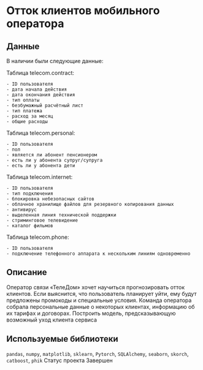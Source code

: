 # Отток клиентов мобильного оператора

## Данные

В наличии были следующие данные:

Таблица telecom.contract:

    - ID пользователя
    - дата начала действия
    - дата окончания действия
    - тип оплаты
    - безбумажный расчётный лист
    - тип платежа
    - расход за месяц
    - общие расходы

Таблица telecom.personal:

    - ID пользователя
    - пол
    - является ли абонент пенсионером
    - есть ли у абонента супруг/супруга
    - есть ли у абонента дети

Таблица telecom.internet:

    - ID пользователя
    - тип подключения
    - блокировка небезопасных сайтов
    - облачное хранилище файлов для резервного копирования данных
    - антивирус
    - выделенная линия технической поддержки
    - стриминговое телевидение
    - каталог фильмов

Таблица telecom.phone:

    - ID пользователя
    - подключение телефонного аппарата к нескольким линиям одновременно

## Описание

Оператор связи «ТелеДом» хочет научиться прогнозировать отток клиентов. Если выяснится, что пользователь планирует уйти, ему будут предложены промокоды и специальные условия. Команда оператора собрала персональные данные о некоторых клиентах, информацию об их тарифах и договорах. Построить модель, предсказывающую возможный уход клиента сервиса

## Используемые библиотеки

`pandas`, `numpy`, `matplotlib`, `sklearn`, `Pytorch`, `SQLAlchemy`, `seaborn`, `skorch`, `catboost`, `phik`
Cтатус проекта Завершен